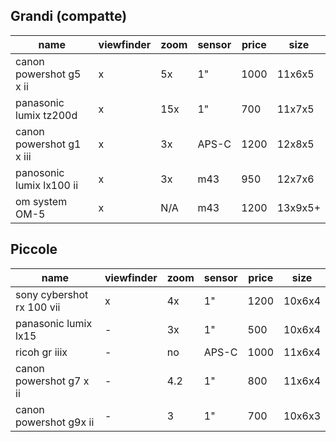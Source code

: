 
## Grandi (compatte)

| name                     | viewfinder | zoom | sensor | price | size    |
| ------------------------ | ---------- | ---- | ------ | ----- | ------- |
| canon powershot g5 x ii  | x          | 5x   | 1"     | 1000  | 11x6x5  |
| panasonic lumix tz200d   | x          | 15x  | 1"     | 700   | 11x7x5  |
| canon powershot g1 x iii | x          | 3x   | APS-C  | 1200  | 12x8x5  |
| panosonic lumix lx100 ii | x          | 3x   | m43    | 950   | 12x7x6  |
| om system OM-5           | x          | N/A  | m43    | 1200  | 13x9x5+ |

## Piccole
| name                      | viewfinder | zoom | sensor | price | size   |
| ------------------------- | ---------- | ---- | ------ | ----- | ------ |
| sony cybershot rx 100 vii | x          | 4x   | 1"     | 1200  | 10x6x4 |
| panasonic lumix lx15      | -          | 3x   | 1"     | 500   | 10x6x4 |
| ricoh gr iiix             | -          | no   | APS-C  | 1000  | 11x6x4 |
| canon powershot g7 x ii   | -          | 4.2  | 1"     | 800   | 11x6x4 |
| canon powershot g9x ii    | -          | 3    | 1"     | 700   | 10x6x3 |
